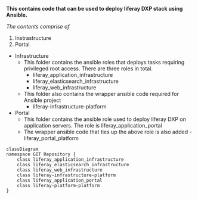 **This contains code that can be used to deploy liferay DXP stack using Ansible.**

*The contents comprise of*

1. Instrastructure
1. Portal

- Infrastructure
   - This folder contains the ansible roles that deploys tasks requiring privileged root access. There are three roles in total.
      - liferay_application_infrastructure
      - liferay_elasticsearch_infrastructure
      - liferay_web_infrastructure
  - This folder also contains the wrapper ansible code required for Ansible project
      - liferay-infrastructure-platform
- Portal
    -  This folder contains the ansible role used to deploy liferay DXP on application servers. The role is liferay_application_portal
    -  The wrapper ansible code that ties up the above role is also added
      - liferay_portal_platform


```mermaid
classDiagram
namespace GIT Repository {
    class liferay_application_infrastructure
    class liferay_elasticsearch_infrastructure
    class liferay_web_infrastructure
    class liferay-infrastructure-platform
    class liferay_application_portal
    class liferay-platform-platform
}
```
